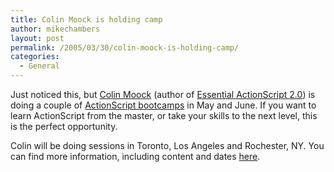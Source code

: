 ```yaml
---
title: Colin Moock is holding camp
author: mikechambers
layout: post
permalink: /2005/03/30/colin-moock-is-holding-camp/
categories:
  - General
---
```



Just noticed this, but [Colin Moock][1] (author of [Essential ActionScript 2.0][2]) is doing a couple of [ActionScript bootcamps][3] in May and June. If you want to learn ActionScript from the master, or take your skills to the next level, this is the perfect opportunity.

Colin will be doing sessions in Toronto, Los Angeles and Rochester, NY. You can find more information, including content and dates [here][3].

 [1]: http://www.moock.org
 [2]: http://www.moock.org/eas2/
 [3]: http://www.fitc.ca/bootcamp/